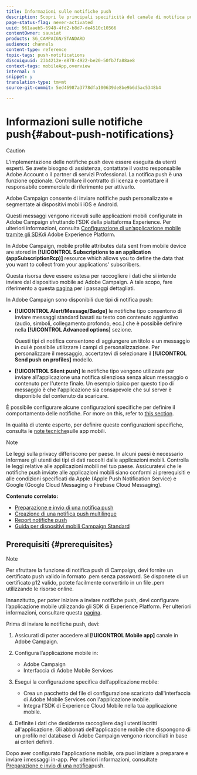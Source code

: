 ```yaml
---
title: Informazioni sulle notifiche push
description: Scopri le principali specificità del canale di notifica push in Adobe Campaign.
page-status-flag: never-activated
uuid: 961aaeb5-6948-4fd2-b8d7-de4510c10566
contentOwner: sauviat
products: SG_CAMPAIGN/STANDARD
audience: channels
content-type: reference
topic-tags: push-notifications
discoiquuid: 23b4212e-e878-4922-be20-50fb7fa88ae8
context-tags: mobileApp,overview
internal: n
snippet: y
translation-type: tm+mt
source-git-commit: 5ed46987a3778dfa100639de8be9b6d5ac5348b4

---
```



# Informazioni sulle notifiche push{#about-push-notifications}

>[!CAUTION]
>
>L&#39;implementazione delle notifiche push deve essere eseguita da utenti esperti. Se avete bisogno di assistenza, contattate il vostro responsabile Adobe Account o il partner di servizi Professional. La notifica push è una funzione opzionale. Controllare il contratto di licenza e contattare il responsabile commerciale di riferimento per attivarlo.

Adobe Campaign consente di inviare notifiche push personalizzate e segmentate ai dispositivi mobili iOS e Android.

Questi messaggi vengono ricevuti sulle applicazioni mobili configurate in Adobe Campaign sfruttando l’SDK della piattaforma Experience. Per ulteriori informazioni, consulta [Configurazione di un’applicazione mobile tramite gli SDK](https://helpx.adobe.com/campaign/kb/configuring-app-sdk.html)di Adobe Experience Platform.

In Adobe Campaign, mobile profile attributes data sent from mobile device are stored in **[!UICONTROL Subscriptions to an application (appSubscriptionRcp)]** resource which allows you to define the data that you want to collect from your applications&#39; subscribers.

Questa risorsa deve essere estesa per raccogliere i dati che si intende inviare dal dispositivo mobile ad Adobe Campaign. A tale scopo, fare riferimento a questa [pagina](../../developing/using/extending-the-subscriptions-to-an-application-resource.md) per i passaggi dettagliati.

In Adobe Campaign sono disponibili due tipi di notifica push:

* **[!UICONTROL Alert/Message/Badge]** le notifiche tipo consentono di inviare messaggi standard basati su testo con contenuto aggiuntivo (audio, simboli, collegamento profondo, ecc.) che è possibile definire nella **[!UICONTROL Advanced options]** sezione.

   Questi tipi di notifica consentono di aggiungere un titolo e un messaggio in cui è possibile utilizzare i campi di personalizzazione. Per personalizzare il messaggio, accertatevi di selezionare il **[!UICONTROL Send push on profiles]** modello.

* **[!UICONTROL Silent push]** le notifiche tipo vengono utilizzate per inviare all&#39;applicazione una notifica silenziosa senza alcun messaggio o contenuto per l&#39;utente finale. Un esempio tipico per questo tipo di messaggio è che l&#39;applicazione sia consapevole che sul server è disponibile del contenuto da scaricare.

È possibile configurare alcune configurazioni specifiche per definire il comportamento delle notifiche. For more on this, refer to [this section](../../channels/using/customizing-a-push-notification.md).

In qualità di utente esperto, per definire queste configurazioni specifiche, consulta le [note tecniche](https://helpx.adobe.com/campaign/kb/acs-article-list.html)sulle app mobili.

>[!NOTE]
>
>Le leggi sulla privacy differiscono per paese. In alcuni paesi è necessario informare gli utenti dei tipi di dati raccolti dalle applicazioni mobili. Controlla le leggi relative alle applicazioni mobili nel tuo paese. Assicuratevi che le notifiche push inviate alle applicazioni mobili siano conformi ai prerequisiti e alle condizioni specificati da Apple (Apple Push Notification Service) e Google (Google Cloud Messaging o Firebase Cloud Messaging).

**Contenuto correlato:**

* [Preparazione e invio di una notifica push](../../channels/using/preparing-and-sending-a-push-notification.md)
* [Creazione di una notifica push multilingue](../../channels/using/creating-a-multilingual-push-notification.md)
* [Report notifiche push](../../reporting/using/push-notification-report.md)
* [Guida per dispositivi mobili Campaign Standard](https://helpx.adobe.com/campaign/kb/acs-mobile.html)

## Prerequisiti {#prerequisites}

>[!NOTE]
>Per sfruttare la funzione di notifica push di Campaign, devi fornire un certificato push valido in formato .pem senza password.
Se disponete di un certificato p12 valido, potete facilmente convertirlo in un file .pem utilizzando le risorse online.

Innanzitutto, per poter iniziare a inviare notifiche push, devi configurare l’applicazione mobile utilizzando gli SDK di Experience Platform. Per ulteriori informazioni, consultare questa [pagina](https://helpx.adobe.com/campaign/kb/configuring-app-sdk.html).

Prima di inviare le notifiche push, devi:

1. Assicurati di poter accedere al **[!UICONTROL Mobile app]** canale in Adobe Campaign.
1. Configura l’applicazione mobile in:

   * Adobe Campaign
   * Interfaccia di Adobe Mobile Services

1. Esegui la configurazione specifica dell’applicazione mobile:

   * Crea un pacchetto del file di configurazione scaricato dall&#39;interfaccia di Adobe Mobile Services con l&#39;applicazione mobile.
   * Integra l’SDK di Experience Cloud Mobile nella tua applicazione mobile.

1. Definite i dati che desiderate raccogliere dagli utenti iscritti all&#39;applicazione. Gli abbonati dell&#39;applicazione mobile che dispongono di un profilo nel database di Adobe Campaign vengono riconciliati in base ai criteri definiti.

Dopo aver configurato l&#39;applicazione mobile, ora puoi iniziare a preparare e inviare i messaggi in-app. Per ulteriori informazioni, consultate [Preparazione e invio di una notifica](../../channels/using/preparing-and-sending-a-push-notification.md)push.
